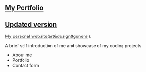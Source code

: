 ## [My Portfolio](https://fzl666.github.io/fzl666/)

## [Updated version](https://fzl666.github.io/React-Portfolio/)


[My personal website(art&design&general)](https://luwenxisong.com). 

A brief self introduction of me and showcase of my coding projects

- About me
- Portfolio
- Contact form
